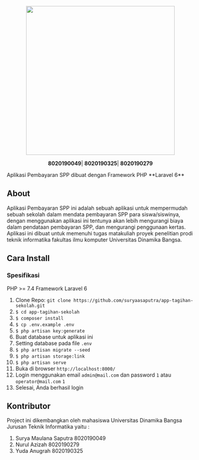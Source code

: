 <p align="center"><a href="https://unama.ac.id" target="_blank"><img src="https://1.bp.blogspot.com/-hsCK6CkTq18/X7O-InfiBqI/AAAAAAAAKXs/zp6il-kdFK0jclMR53PvMV2H3iTd7GJ-gCLcBGAsYHQ/s0/Unama.png" width="400"></a></p>

<p align="center">
<b>8020190049</b>|
<b>8020190325</b>|
<b>8020190279</b>
</p>
Aplikasi Pembayaran SPP dibuat dengan Framework PHP **Laravel 6**

## About 
Aplikasi Pembayaran SPP ini adalah sebuah aplikasi untuk mempermudah sebuah sekolah dalam mendata pembayaran SPP para siswa/siswinya, dengan menggunakan aplikasi ini tentunya akan lebih mengurangi biaya dalam pendataan pembayaran SPP, dan mengurangi penggunaan kertas. Aplikasi ini dibuat untuk memenuhi tugas matakuliah proyek penelitian prodi teknik informatika fakultas ilmu komputer Universitas Dinamika Bangsa.

## Cara Install
### Spesifikasi
PHP >= 7.4
Framework Laravel 6

1. Clone Repo: `git clone https://github.com/suryaasaputra/app-tagihan-sekolah.git`
2. `$ cd app-tagihan-sekolah`
3. `$ composer install`
4. `$ cp .env.example .env`
5. `$ php artisan key:generate`
6. Buat database untuk aplikasi ini
7. Setting database pada file `.env`
8. `$ php artisan migrate --seed`
9. `$ php artisan storage:link`
10. `$ php artisan serve`
11. Buka di browser `http://localhost:8000/`
12. Login menggunakan email `admin@mail.com` dan password `1` atau `operator@mail.com` `1`
13. Selesai, Anda berhasil login 


## Kontributor
Project ini dikembangkan oleh mahasiswa Universitas Dinamika Bangsa Jurusan Teknik Informatika yaitu :
1. Surya Maulana Saputra 8020190049
2. Nurul Azizah 8020190279
3. Yuda Anugrah 8020190325